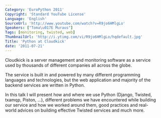 ```yaml
---
Category: 'EuroPython 2011'
Copyright: 'Standard YouTube License'
Language: 'English'
SourceUrl: 'http://www.youtube.com/watch?v=R9jo6HMlgLo'
Speakers: ["Toma\u017E Muraus"]
Tags: [monitoring, twisted, web]
ThumbnailUrl: 'http://i.ytimg.com/vi/R9jo6HMlgLo/hqdefault.jpg'
Title: 'Python at Cloudkick'
date: '2011-07-21'
---
```

Cloudkick is a server management and monitoring software as a service used by
thousands of different companies all across the globe.

The service is built in and powered by many different programming languages
and technologies, but the web application and majority of the backend services
are written in Python.

In this talk I will present how and where we use Python (Django, Twisted,
txamqp, Piston, …), different problems we have encountered while building our
service and how we worked around them, good practices and real-world advices
on building effective Twisted services and much more.
